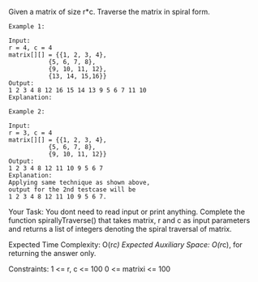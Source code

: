 Given a matrix of size r*c. Traverse the matrix in spiral form.
```
Example 1:

Input:
r = 4, c = 4
matrix[][] = {{1, 2, 3, 4},
           {5, 6, 7, 8},
           {9, 10, 11, 12},
           {13, 14, 15,16}}
Output: 
1 2 3 4 8 12 16 15 14 13 9 5 6 7 11 10
Explanation:
```
```
Example 2:

Input:
r = 3, c = 4  
matrix[][] = {{1, 2, 3, 4},
           {5, 6, 7, 8},
           {9, 10, 11, 12}}
Output: 
1 2 3 4 8 12 11 10 9 5 6 7
Explanation:
Applying same technique as shown above, 
output for the 2nd testcase will be 
1 2 3 4 8 12 11 10 9 5 6 7.
```
Your Task:
You dont need to read input or print anything. Complete the function spirallyTraverse() that takes matrix, r and c as input parameters and returns a list of integers denoting the spiral traversal of matrix. 

Expected Time Complexity: O(r*c)
Expected Auxiliary Space: O(r*c), for returning the answer only.

Constraints:
1 <= r, c <= 100
0 <= matrixi <= 100
